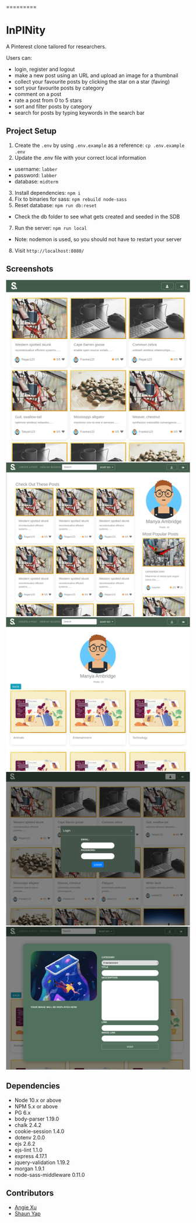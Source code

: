 
=========
# InPINity

A Pinterest clone tailored for researchers.

Users can:
- login, register and logout
- make a new post using an URL and upload an image for a thumbnail
- collect your favourite posts by clicking the star on a star (faving)
- sort your favourite posts by category
- comment on a post
- rate a post from 0 to 5 stars
- sort and filter posts by category
- search for posts by typing keywords in the search bar

## Project Setup
1. Create the `.env` by using `.env.example` as a reference: `cp .env.example .env`
2. Update the .env file with your correct local information 
  - username: `labber` 
  - password: `labber` 
  - database: `midterm`
3. Install dependencies: `npm i`
4. Fix to binaries for sass: `npm rebuild node-sass`
5. Reset database: `npm run db:reset`
  - Check the db folder to see what gets created and seeded in the SDB
7. Run the server: `npm run local`
  - Note: nodemon is used, so you should not have to restart your server
8. Visit `http://localhost:8080/`

## Screenshots
![Homepage](https://github.com/monica-li205/inPinity/blob/master/public/images/screenshots/inpinity.png?raw=true)
![Homepage-Loggedin](https://github.com/monica-li205/inPinity/blob/master/public/images/screenshots/inpinity-home.png?raw=true)
![User's Boards](https://github.com/monica-li205/inPinity/blob/master/public/images/screenshots/inpinity-my_boards.png?raw=true)
![Login Screen](https://github.com/monica-li205/inPinity/blob/master/public/images/screenshots/inpinity-login.png?raw=true)
![Create a Post](https://github.com/monica-li205/inPinity/blob/master/public/images/screenshots/inpinity-create_post.png?raw=true)

## Dependencies

- Node 10.x or above
- NPM 5.x or above
- PG 6.x
- body-parser 1.19.0
- chalk 2.4.2
- cookie-session 1.4.0
- dotenv 2.0.0
- ejs 2.6.2
- ejs-lint 1.1.0
- express 4.17.1
- jquery-validation 1.19.2
- morgan 1.9.1
- node-sass-middleware 0.11.0

## Contributors
- [Angie Xu](https://github.com/agxcd)
- [Shaun Yap](https://github.com/shaun-ws-yap)
